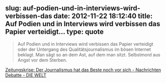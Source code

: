 slug: auf-podien-und-in-interviews-wird-verbissen-das
date: 2012-11-22 18:12:40
title: Auf Podien und in Interviews wird verbissen das Papier verteidigt...
type: quote
---

> Auf Podien und in Interviews wird verbissen das Papier verteidigt oder der Untergang des Qualitätsjournalismus im bösen Internet beklagt. Man sägt so an dem Ast, auf dem man sitzt. Selbstmord aus Angst vor dem Sterben.

[Zeitungskrise: Der Journalismus hat das Beste noch vor sich - Nachrichten Debatte - DIE WELT](http://www.welt.de/debatte/article111363883/Der-Journalismus-hat-das-Beste-noch-vor-sich.html)
